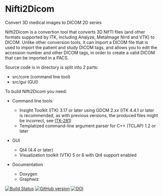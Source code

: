 Nifti2Dicom
===========

Convert 3D medical images to DICOM 2D series

Nifti2Dicom is a convertion tool that converts 3D NIfTI files (and other
formats supported by ITK, including Analyze, MetaImage Nrrd and VTK)
to DICOM.
Unlike other conversion tools, it can import a DICOM file that is used
to import the patient and study DICOM tags, and allows you to edit the
accession number and other DICOM tags, in order to create a valid DICOM
that can be imported in a PACS.


Source code is in directory is split into 2 parts:
 - src/core (command line tool)
 - src/gui (GUI)


To build Nifti2Dicom you need:

 * Command line tools:
   - Insight Toolkit (ITK) 3.17 or later using GDCM 2.xx
     (ITK 4.4.1 or later is recommended, as with previous versions, the
     produced files might be incorrect, see
     [ITK-281](https://itk.icts.uiowa.edu/jira/browse/ITK-281))
   - Templatized command-line argument parser for C++ (TCLAP) 1.2 or later

 * GUI
   - Qt4 (4.4 or later)
   - Visualization toolkit (VTK) 5 or 6 with Qt4 support enabled

 * Documentation
   - Doxygen
   - Graphwiz


[![Build Status](https://travis-ci.org/biolab-unige/nifti2dicom.png?branch=master)](https://travis-ci.org/biolab-unige/nifti2dicom)
[![GitHub version](https://badge.fury.io/gh/biolab-unige%2Fnifti2dicom.png)](http://badge.fury.io/gh/biolab-unige%2Fnifti2dicom)
[![DOI](https://zenodo.org/badge/4387/biolab-unige/nifti2dicom.svg)](https://zenodo.org/badge/latestdoi/4387/biolab-unige/nifti2dicom)


